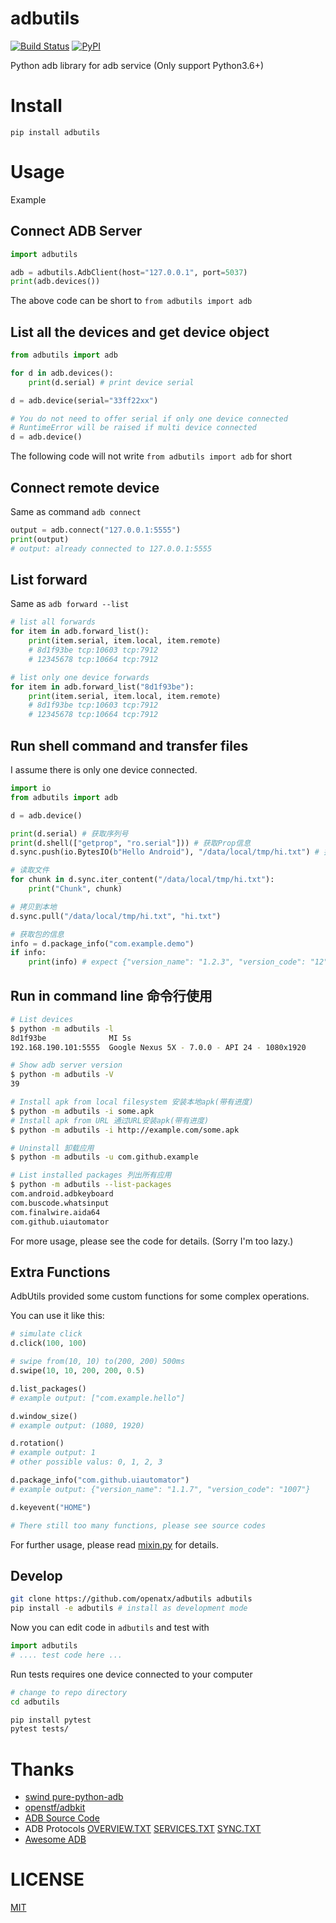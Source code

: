 # adbutils
[![Build Status](https://travis-ci.org/openatx/adbutils.svg?branch=master)](https://travis-ci.org/openatx/adbutils)
[![PyPI](https://img.shields.io/pypi/v/adbutils.svg?color=blue)](https://pypi.org/project/adbutils/#history)

Python adb library for adb service (Only support Python3.6+)

# Install
```
pip install adbutils
```

# Usage
Example

## Connect ADB Server
```python
import adbutils

adb = adbutils.AdbClient(host="127.0.0.1", port=5037)
print(adb.devices())
```

The above code can be short to `from adbutils import adb`

## List all the devices and get device object
```python
from adbutils import adb

for d in adb.devices():
    print(d.serial) # print device serial

d = adb.device(serial="33ff22xx")

# You do not need to offer serial if only one device connected
# RuntimeError will be raised if multi device connected
d = adb.device()
```

The following code will not write `from adbutils import adb` for short

## Connect remote device
Same as command `adb connect`

```python
output = adb.connect("127.0.0.1:5555")
print(output)
# output: already connected to 127.0.0.1:5555
```

## List forward
Same as `adb forward --list`

```python
# list all forwards
for item in adb.forward_list():
    print(item.serial, item.local, item.remote)
    # 8d1f93be tcp:10603 tcp:7912
    # 12345678 tcp:10664 tcp:7912

# list only one device forwards
for item in adb.forward_list("8d1f93be"):
    print(item.serial, item.local, item.remote)
    # 8d1f93be tcp:10603 tcp:7912
    # 12345678 tcp:10664 tcp:7912
```

## Run shell command and transfer files
I assume there is only one device connected.

```python
import io
from adbutils import adb

d = adb.device()

print(d.serial) # 获取序列号
print(d.shell(["getprop", "ro.serial"])) # 获取Prop信息
d.sync.push(io.BytesIO(b"Hello Android"), "/data/local/tmp/hi.txt") # 推送文件

# 读取文件
for chunk in d.sync.iter_content("/data/local/tmp/hi.txt"):
    print("Chunk", chunk)

# 拷贝到本地
d.sync.pull("/data/local/tmp/hi.txt", "hi.txt")

# 获取包的信息
info = d.package_info("com.example.demo")
if info:
    print(info) # expect {"version_name": "1.2.3", "version_code": "12", "signature": "0xff132"}
```

## Run in command line 命令行使用

```bash
# List devices
$ python -m adbutils -l
8d1f93be              MI 5s
192.168.190.101:5555  Google Nexus 5X - 7.0.0 - API 24 - 1080x1920

# Show adb server version
$ python -m adbutils -V
39

# Install apk from local filesystem 安装本地apk(带有进度)
$ python -m adbutils -i some.apk
# Install apk from URL 通过URL安装apk(带有进度)
$ python -m adbutils -i http://example.com/some.apk

# Uninstall 卸载应用
$ python -m adbutils -u com.github.example

# List installed packages 列出所有应用
$ python -m adbutils --list-packages
com.android.adbkeyboard
com.buscode.whatsinput
com.finalwire.aida64
com.github.uiautomator
```

For more usage, please see the code for details. (Sorry I'm too lazy.)

## Extra Functions

AdbUtils provided some custom functions for some complex operations.

You can use it like this:

```python
# simulate click
d.click(100, 100)

# swipe from(10, 10) to(200, 200) 500ms
d.swipe(10, 10, 200, 200, 0.5)

d.list_packages()
# example output: ["com.example.hello"]

d.window_size() 
# example output: (1080, 1920)

d.rotation()
# example output: 1
# other possible valus: 0, 1, 2, 3

d.package_info("com.github.uiautomator")
# example output: {"version_name": "1.1.7", "version_code": "1007"}

d.keyevent("HOME")

# There still too many functions, please see source codes
```

For further usage, please read [mixin.py](adbutils/mixin.py) for details.

## Develop
```sh
git clone https://github.com/openatx/adbutils adbutils
pip install -e adbutils # install as development mode
```

Now you can edit code in `adbutils` and test with

```python
import adbutils
# .... test code here ...
```

Run tests requires one device connected to your computer

```sh
# change to repo directory
cd adbutils

pip install pytest
pytest tests/
```

# Thanks
- [swind pure-python-adb](https://github.com/Swind/pure-python-adb)
- [openstf/adbkit](https://github.com/openstf/adbkit)
- [ADB Source Code](https://github.com/aosp-mirror/platform_system_core/blob/master/adb)
- ADB Protocols [OVERVIEW.TXT](https://github.com/aosp-mirror/platform_system_core/blob/master/adb/OVERVIEW.TXT) [SERVICES.TXT](https://github.com/aosp-mirror/platform_system_core/blob/master/adb/SERVICES.TXT) [SYNC.TXT](https://github.com/aosp-mirror/platform_system_core/blob/master/adb/SYNC.TXT)
- [Awesome ADB](https://github.com/mzlogin/awesome-adb)

# LICENSE
[MIT](LICENSE)